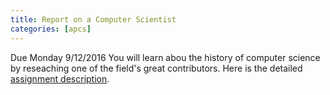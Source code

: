 ```yaml
---
title: Report on a Computer Scientist
categories: [apcs]
---
```

Due Monday 9/12/2016
You will learn abou the history of computer science by reseaching one of the field's great contributors. Here is the detailed <a href="https://drive.google.com/open?id=0B0oT2-qF5Y12S2taUUZ3LUJiWFU">assignment description</a>.
